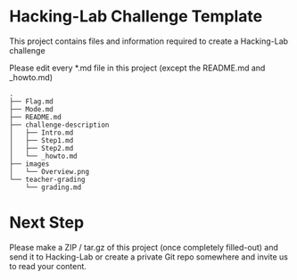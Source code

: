 # Hacking-Lab Challenge Template

This project contains files and information required to create a Hacking-Lab challenge

Please edit every *.md file in this project (except the README.md and _howto.md)

```
.
├── Flag.md
├── Mode.md
├── README.md
├── challenge-description
│   ├── Intro.md
│   ├── Step1.md
│   ├── Step2.md
│   └── _howto.md
├── images
│   └── Overview.png
└── teacher-grading
    └── grading.md

```

# Next Step
Please make a ZIP / tar.gz of this project (once completely filled-out) and send it to Hacking-Lab or create a private Git repo somewhere and invite us to read your content. 



